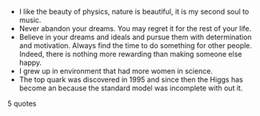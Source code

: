  - I like the beauty of physics, nature is beautiful, it is my second soul to music.
 - Never abandon your dreams. You may regret it for the rest of your life.
 - Believe in your dreams and ideals and pursue them with determination and motivation. Always find the time to do something for other people. Indeed, there is nothing more rewarding than making someone else happy.
 - I grew up in environment that had more women in science.
 - The top quark was discovered in 1995 and since then the Higgs has become an because the standard model was incomplete with out it.

5 quotes